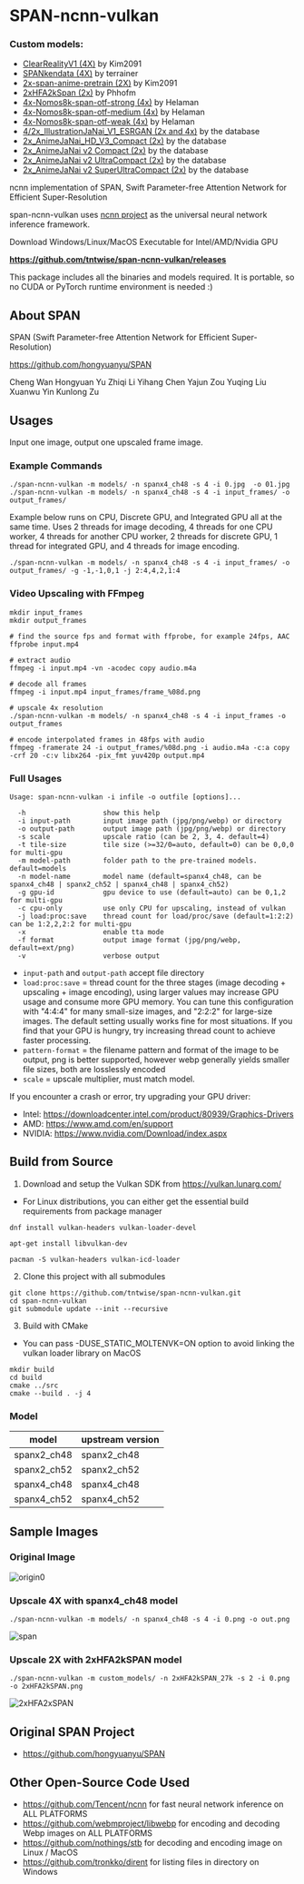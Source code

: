 # SPAN-ncnn-vulkan
### Custom models:
- <a href="https://openmodeldb.info/models/4x-ClearRealityV1">ClearRealityV1 (4X)</a> by Kim2091
- <a href="https://github.com/terrainer/AI-Upscaling-Models/tree/main/4xSPANkendata">SPANkendata (4X)</a> by terrainer
- <a href="https://openmodeldb.info/models/2x-span-anime-pretrain">2x-span-anime-pretrain (2X)</a> by Kim2091
- <a href="https://github.com/Phhofm/models"> 2xHFA2kSpan (2x)</a> by Phhofm
- <a href="https://openmodeldb.info/models/4x-Nomos8k-span-otf-strong"> 4x-Nomos8k-span-otf-strong (4x)</a> by Helaman
- <a href="https://openmodeldb.info/models/4x-Nomos8k-span-otf-medium"> 4x-Nomos8k-span-otf-medium (4x)</a> by Helaman
- <a href="https://openmodeldb.info/models/4x-Nomos8k-span-otf-weak"> 4x-Nomos8k-span-otf-weak (4x)</a> by Helaman <br/>
- <a href="https://openmodeldb.info/models/4x-IllustrationJaNai-V1-ESRGAN"> 4/2x_IllustrationJaNai_V1_ESRGAN (2x and 4x)</a> by the database <br/>
- <a href="https://openmodeldb.info/models/2x-AnimeJaNai-HD-V3-Compact"> 2x_AnimeJaNai_HD_V3_Compact (2x)</a> by the database <br/>
- <a href="https://openmodeldb.info/models/2x-AnimeJaNai-v2-Compact"> 2x_AnimeJaNai v2 Compact (2x)</a> by the database <br/>
- <a href="https://openmodeldb.info/models/2x-AnimeJaNai-v2-UltraCompact"> 2x_AnimeJaNai v2 UltraCompact (2x)</a> by the database <br/>
- <a href="https://openmodeldb.info/models/2x-AnimeJaNai-v2-SuperUltraCompact"> 2x_AnimeJaNai v2 SuperUltraCompact (2x)</a> by the database <br/>

ncnn implementation of SPAN, Swift Parameter-free Attention Network for Efficient Super-Resolution

span-ncnn-vulkan uses [ncnn project](https://github.com/Tencent/ncnn) as the universal neural network inference framework.


Download Windows/Linux/MacOS Executable for Intel/AMD/Nvidia GPU

**https://github.com/tntwise/span-ncnn-vulkan/releases**

This package includes all the binaries and models required. It is portable, so no CUDA or PyTorch runtime environment is needed :)

## About SPAN

SPAN (Swift Parameter-free Attention Network for Efficient Super-Resolution)

https://github.com/hongyuanyu/SPAN

Cheng Wan Hongyuan Yu Zhiqi Li Yihang Chen Yajun Zou Yuqing Liu Xuanwu Yin Kunlong Zu


## Usages

Input one image, output one upscaled frame image.

### Example Commands

```shell
./span-ncnn-vulkan -m models/ -n spanx4_ch48 -s 4 -i 0.jpg  -o 01.jpg
./span-ncnn-vulkan -m models/ -n spanx4_ch48 -s 4 -i input_frames/ -o output_frames/
```

Example below runs on CPU, Discrete GPU, and Integrated GPU all at the same time. Uses 2 threads for image decoding, 4 threads for one CPU worker, 4 threads for another CPU worker, 2 threads for discrete GPU, 1 thread for integrated GPU, and 4 threads for image encoding.
```shell
./span-ncnn-vulkan -m models/ -n spanx4_ch48 -s 4 -i input_frames/ -o output_frames/ -g -1,-1,0,1 -j 2:4,4,2,1:4
```

### Video Upscaling with FFmpeg

```shell
mkdir input_frames
mkdir output_frames

# find the source fps and format with ffprobe, for example 24fps, AAC
ffprobe input.mp4

# extract audio
ffmpeg -i input.mp4 -vn -acodec copy audio.m4a

# decode all frames
ffmpeg -i input.mp4 input_frames/frame_%08d.png

# upscale 4x resolution
./span-ncnn-vulkan -m models/ -n spanx4_ch48 -s 4 -i input_frames -o output_frames

# encode interpolated frames in 48fps with audio
ffmpeg -framerate 24 -i output_frames/%08d.png -i audio.m4a -c:a copy -crf 20 -c:v libx264 -pix_fmt yuv420p output.mp4
```

### Full Usages

```console
Usage: span-ncnn-vulkan -i infile -o outfile [options]...

  -h                   show this help
  -i input-path        input image path (jpg/png/webp) or directory
  -o output-path       output image path (jpg/png/webp) or directory
  -s scale             upscale ratio (can be 2, 3, 4. default=4)
  -t tile-size         tile size (>=32/0=auto, default=0) can be 0,0,0 for multi-gpu
  -m model-path        folder path to the pre-trained models. default=models
  -n model-name        model name (default=spanx4_ch48, can be spanx4_ch48 | spanx2_ch52 | spanx4_ch48 | spanx4_ch52)
  -g gpu-id            gpu device to use (default=auto) can be 0,1,2 for multi-gpu
  -c cpu-only          use only CPU for upscaling, instead of vulkan
  -j load:proc:save    thread count for load/proc/save (default=1:2:2) can be 1:2,2,2:2 for multi-gpu
  -x                   enable tta mode
  -f format            output image format (jpg/png/webp, default=ext/png)
  -v                   verbose output
```

- `input-path` and `output-path` accept file directory
- `load:proc:save` = thread count for the three stages (image decoding + upscaling + image encoding), using larger values may increase GPU usage and consume more GPU memory. You can tune this configuration with "4:4:4" for many small-size images, and "2:2:2" for large-size images. The default setting usually works fine for most situations. If you find that your GPU is hungry, try increasing thread count to achieve faster processing.
- `pattern-format` = the filename pattern and format of the image to be output, png is better supported, however webp generally yields smaller file sizes, both are losslessly encoded
- `scale` = upscale multiplier, must match model.

If you encounter a crash or error, try upgrading your GPU driver:

- Intel: https://downloadcenter.intel.com/product/80939/Graphics-Drivers
- AMD: https://www.amd.com/en/support
- NVIDIA: https://www.nvidia.com/Download/index.aspx

## Build from Source

1. Download and setup the Vulkan SDK from https://vulkan.lunarg.com/
  - For Linux distributions, you can either get the essential build requirements from package manager
```shell
dnf install vulkan-headers vulkan-loader-devel
```
```shell
apt-get install libvulkan-dev
```
```shell
pacman -S vulkan-headers vulkan-icd-loader
```

2. Clone this project with all submodules

```shell
git clone https://github.com/tntwise/span-ncnn-vulkan.git
cd span-ncnn-vulkan
git submodule update --init --recursive
```

3. Build with CMake
  - You can pass -DUSE_STATIC_MOLTENVK=ON option to avoid linking the vulkan loader library on MacOS

```shell
mkdir build
cd build
cmake ../src
cmake --build . -j 4
```

### Model

| model | upstream version |
|---|---|
| spanx2_ch48 | spanx2_ch48 |
| spanx2_ch52 | spanx2_ch52 |
| spanx4_ch48 | spanx4_ch48 |
| spanx4_ch52 | spanx4_ch52 |


## Sample Images

### Original Image

![origin0](images/in0.png)


### Upscale 4X with spanx4_ch48 model

```shell
./span-ncnn-vulkan -m models/ -n spanx4_ch48 -s 4 -i 0.png -o out.png
```

![span](images/out0.png)

### Upscale 2X with 2xHFA2kSPAN model

```shell
./span-ncnn-vulkan -m custom_models/ -n 2xHFA2kSPAN_27k -s 2 -i 0.png -o 2xHFA2kSPAN.png
```

![2xHFA2xSPAN](images/2xHFA2kSPAN.png)

## Original SPAN Project

- https://github.com/hongyuanyu/SPAN

## Other Open-Source Code Used

- https://github.com/Tencent/ncnn for fast neural network inference on ALL PLATFORMS
- https://github.com/webmproject/libwebp for encoding and decoding Webp images on ALL PLATFORMS
- https://github.com/nothings/stb for decoding and encoding image on Linux / MacOS
- https://github.com/tronkko/dirent for listing files in directory on Windows
